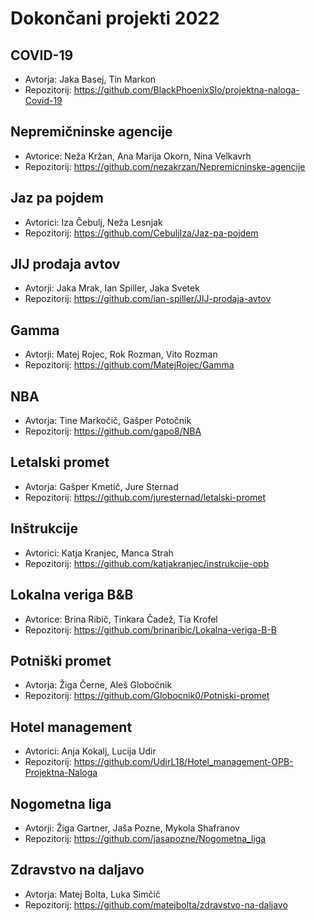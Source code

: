 # Dokončani projekti 2022

## COVID-19
* Avtorja: Jaka Basej, Tin Markon
* Repozitorij: <https://github.com/BlackPhoenixSlo/projektna-naloga-Covid-19>

## Nepremičninske agencije
* Avtorice: Neža Kržan, Ana Marija Okorn, Nina Velkavrh
* Repozitorij: <https://github.com/nezakrzan/Nepremicninske-agencije>

## Jaz pa pojdem
* Avtorici: Iza Čebulj, Neža Lesnjak
* Repozitorij: <https://github.com/CebuljIza/Jaz-pa-pojdem>

## JIJ prodaja avtov
* Avtorji: Jaka Mrak, Ian Spiller, Jaka Svetek
* Repozitorij: <https://github.com/ian-spiller/JIJ-prodaja-avtov>

## Gamma
* Avtorji: Matej Rojec, Rok Rozman, Vito Rozman
* Repozitorij: <https://github.com/MatejRojec/Gamma>

## NBA
* Avtorja: Tine Markočič, Gašper Potočnik
* Repozitorij: <https://github.com/gapo8/NBA>

## Letalski promet
* Avtorja: Gašper Kmetič, Jure Sternad
* Repozitorij: <https://github.com/juresternad/letalski-promet>

## Inštrukcije
* Avtorici: Katja Kranjec, Manca Strah
* Repozitorij: <https://github.com/katjakranjec/instrukcije-opb>

## Lokalna veriga B&B
* Avtorice: Brina Ribič, Tinkara Čadež, Tia Krofel
* Repozitorij: <https://github.com/brinaribic/Lokalna-veriga-B-B>

## Potniški promet
* Avtorja: Žiga Černe, Aleš Globočnik
* Repozitorij: <https://github.com/Globocnik0/Potniski-promet>

## Hotel management
* Avtorici: Anja Kokalj, Lucija Udir
* Repozitorij: <https://github.com/UdirL18/Hotel_management-OPB-Projektna-Naloga>

## Nogometna liga
* Avtorji: Žiga Gartner, Jaša Pozne, Mykola Shafranov
* Repozitorij: <https://github.com/jasapozne/Nogometna_liga>

## Zdravstvo na daljavo
* Avtorja: Matej Bolta, Luka Simčič
* Repozitorij: <https://github.com/matejbolta/zdravstvo-na-daljavo>
